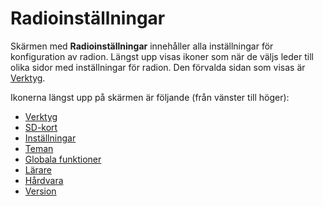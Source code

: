 # Radioinställningar

Skärmen med **Radioinställningar** innehåller alla inställningar för konfiguration av radion. Längst upp visas ikoner som när de väljs leder till olika sidor med inställningar för radion. Den förvalda sidan som visas är [Verktyg](tools.md).

Ikonerna längst upp på skärmen är följande (från vänster till höger):

* [Verktyg](tools.md)
* [SD-kort](sd-card.md)
* [Inställningar](radio-setup/)
* [Teman](themes.md)
* [Globala funktioner](global-functions.md)
* [Lärare](trainer.md)
* [Hårdvara](hardware.md)
* [Version](version.md)
